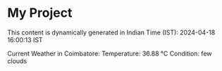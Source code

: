 # My Project

This content is dynamically generated in Indian Time (IST): 2024-04-18 16:00:13 IST


Current Weather in Coimbatore:
Temperature: 36.88 °C
Condition: few clouds
